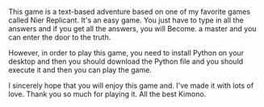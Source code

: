 This game is a text-based adventure based on one of my favorite games called Nier Replicant. It's an easy game. You just have to type in all the answers and if you get all the answers, you will Become. a master and you can enter the door to the truth. 

However, in order to play this game, you need to install Python on your desktop and then you should download the Python file and you should execute it and then you can play the game. 

I sincerely hope that you will enjoy this game and. I've made it with lots of love. Thank you so much for playing it. All the best Kimono. 